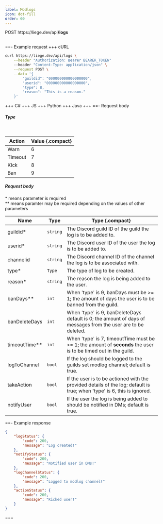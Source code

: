```yaml
---
label: Modlogs
icon: dot-fill
order: 60
---
```


<div class="api-container-parent">
    <span class="api-method-get">POST</span>
    <span class="api-container-text">https://liege.dev/api<b>/logs</b></span>
</div>

<br>

==- Example request
+++ cURL

```sh
curl https://liege.dev/api/logs \
    --header "Authorization: Bearer BEARER_TOKEN"
    --header "Content-Type: application/json" \
    --request POST \
    --data '{
        "guildid": "000000000000000000",
        "userid": "000000000000000000",
        "type": 8,
        "reason": "This is a reason."
    }'
```

+++ C#
+++ JS
+++ Python
+++ Java
+++
==- Request body

##### Type

<br>

| <b>Action</b> | <b>Value</b> {.compact} |
| ------------- | ----------------------- |
| Warn          | 6                       |
| Timeout       | 7                       |
| Kick          | 8                       |
| Ban           | 9                       |

##### Request body

\* means parameter is required
<br>
\*\* means paramter may be required depending on the values of other parameters
<br>

| <b>Name</b>     | <b>Type</b> | <b>Type</b> {.compact}                                                                                                  |
| --------------- | ----------- | ----------------------------------------------------------------------------------------------------------------------- |
| guildid\*       | `string`    | The Discord guild ID of the guild the log is to be added to.                                                            |
| userid\*        | `string`    | The Discord user ID of the user the log is to be added to.                                                              |
| channelid       | `string`    | The Discord channel ID of the channel the log is to be associated with.                                                 |
| type\*          | `Type`      | The type of log to be created.                                                                                          |
| reason\*        | `string`    | The reason the log is being added to the user.                                                                          |
| banDays\*\*     | `int`       | When 'type' is 9, banDays must be >= 1; the amount of days the user is to be banned from the guild.                     |
| banDeleteDays   | `int`       | When 'type' is 9, banDeleteDays default is 0; the amount of days of messages from the user are to be deleted.           |
| timeoutTime\*\* | `int`       | When 'type' is 7, timeoutTime must be >= 1; the amount of <b>seconds</b> the user is to be timed out in the guild.      |
| logToChannel    | `bool`      | If the log should be logged to the guilds set modlog channel; default is true.                                          |
| takeAction      | `bool`      | If the user is to be actioned with the provided details of the log; default is true; when 'type' is 6, this is ignored. |
| notifyUser      | `bool`      | If the user the log is being added to should be notified in DMs; default is true.                                       |

==- Example response

```json
{
    "logStatus": {
        "code": 200,
        "message": "Log created!"
    },
    "notifyStatus": {
        "code": 200,
        "message": "Notified user in DMs!"
    },
    "logChannelStatus": {
        "code": 200,
        "message": "Logged to modlog channel!"
    },
    "actionStatus": {
        "code": 200,
        "message": "Kicked user!"
    }
}
```

===
